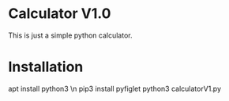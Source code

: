 # Calculator V1.0
This is just a simple python calculator.

# Installation
apt install python3 \n
pip3 install pyfiglet
python3 calculatorV1.py

